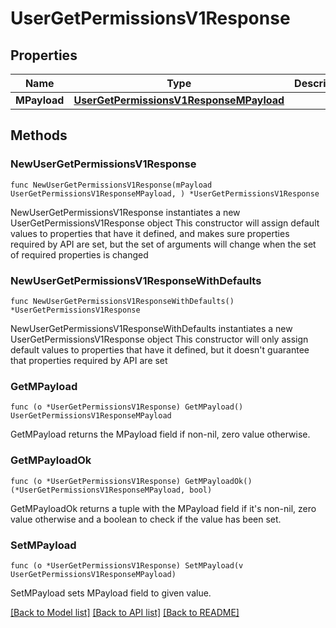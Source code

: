 # UserGetPermissionsV1Response

## Properties

Name | Type | Description | Notes
------------ | ------------- | ------------- | -------------
**MPayload** | [**UserGetPermissionsV1ResponseMPayload**](UserGetPermissionsV1ResponseMPayload.md) |  | 

## Methods

### NewUserGetPermissionsV1Response

`func NewUserGetPermissionsV1Response(mPayload UserGetPermissionsV1ResponseMPayload, ) *UserGetPermissionsV1Response`

NewUserGetPermissionsV1Response instantiates a new UserGetPermissionsV1Response object
This constructor will assign default values to properties that have it defined,
and makes sure properties required by API are set, but the set of arguments
will change when the set of required properties is changed

### NewUserGetPermissionsV1ResponseWithDefaults

`func NewUserGetPermissionsV1ResponseWithDefaults() *UserGetPermissionsV1Response`

NewUserGetPermissionsV1ResponseWithDefaults instantiates a new UserGetPermissionsV1Response object
This constructor will only assign default values to properties that have it defined,
but it doesn't guarantee that properties required by API are set

### GetMPayload

`func (o *UserGetPermissionsV1Response) GetMPayload() UserGetPermissionsV1ResponseMPayload`

GetMPayload returns the MPayload field if non-nil, zero value otherwise.

### GetMPayloadOk

`func (o *UserGetPermissionsV1Response) GetMPayloadOk() (*UserGetPermissionsV1ResponseMPayload, bool)`

GetMPayloadOk returns a tuple with the MPayload field if it's non-nil, zero value otherwise
and a boolean to check if the value has been set.

### SetMPayload

`func (o *UserGetPermissionsV1Response) SetMPayload(v UserGetPermissionsV1ResponseMPayload)`

SetMPayload sets MPayload field to given value.



[[Back to Model list]](../README.md#documentation-for-models) [[Back to API list]](../README.md#documentation-for-api-endpoints) [[Back to README]](../README.md)


